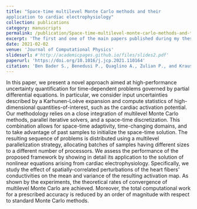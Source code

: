 ```yaml
---
title: "Space-time multilevel Monte Carlo methods and their
application to cardiac electrophysiology"
collection: publications
category: manuscripts
permalink: /publication/Space-time-multilevel-monte-carlo-methods-and-their-application-to-cardiac-electrophysiology
excerpt: 'The first and one of the main papers published during my thesis. We treat the uncertainty related to heart fibers orientation and its effects on the cardiac activation map. We conduct Monte-Carlo studies and use multilevel strategies for reducing the computational costs.' #'This paper is about the number 2. The number 3 is left for future work.'
date: 2021-02-02
venue: 'Journal of Computational Physics'
slidesurl: #'http://academicpages.github.io/files/slides2.pdf'
paperurl: 'https://doi.org/10.1016/j.jcp.2021.110164'
citation: 'Ben Bader S., Benedusi P., Quaglino A., Zulian P., and Krause R.'
---
```


In this paper, we present a novel approach aimed at high-performance uncertainty quantification for time-dependent problems governed by partial differential equations. In particular, we consider input uncertainties described by a Karhunen-Loève expansion and compute statistics of high-dimensional quantities-of-interest, such as the cardiac activation potential. Our methodology relies on a close integration of multilevel Monte Carlo methods, parallel iterative solvers, and a space-time discretization. This combination allows for space-time adaptivity, time-changing domains, and to take advantage of past samples to initialize the space-time solution. The resulting sequence of problems is distributed using a multilevel parallelization strategy, allocating batches of samples having different sizes to a different number of processors. We assess the performance of the proposed framework by showing in detail its application to the solution of nonlinear equations arising from cardiac electrophysiology. Specifically, we study the effect of spatially-correlated perturbations of the heart fibers' conductivities on the mean and variance of the resulting activation map. As shown by the experiments, the theoretical rates of convergence of multilevel Monte Carlo are achieved. Moreover, the total computational work for a prescribed accuracy is reduced by an order of magnitude with respect to standard Monte Carlo methods.